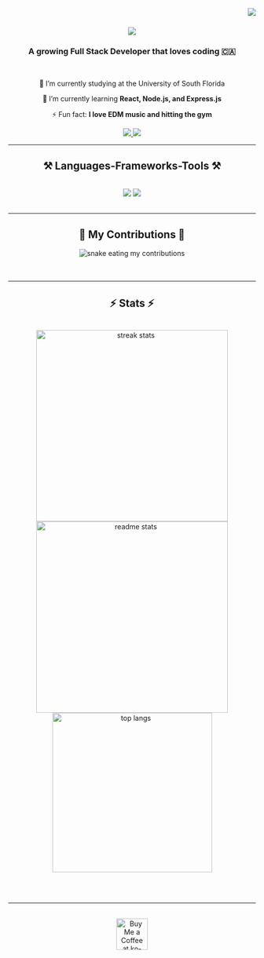 <img align="right" src="https://visitor-badge.laobi.icu/badge?page_id=lenguyenduyphuc.lenguyenduyphuc" />

<h1 align="center">
    <img src="https://readme-typing-svg.herokuapp.com/?font=Righteous&size=35&center=true&vCenter=true&width=500&height=70&duration=4000&lines=Hi+There!+👋;+I'm+Nguyen+Duy+Phuc+Le!;" />
</h1>

<h3 align="center">A growing Full Stack Developer that loves coding 🇨🇦</h3>

<br/>

<div align="center">
 
 🔭 I’m currently studying at the University of South Florida
 
 🌱 I’m currently learning **React, Node.js, and Express.js**

⚡ Fun fact: **I love EDM music and hitting the gym**

</div>
 
<div align="center"> 
  <a href="mailto:duyphuclenguyen@gmail.com">
    <img src="https://img.shields.io/badge/Gmail-333333?style=for-the-badge&logo=gmail&logoColor=red" />
  </a>
  <a href="https://www.linkedin.com/in/duyphuclenguyen/" target="_blank">
    <img src="https://img.shields.io/badge/LinkedIn-0077B5?style=for-the-badge&logo=linkedin&logoColor=white" target="_blank" />
  </a>
</div>

<hr/>

<h2 align="center">⚒️ Languages-Frameworks-Tools ⚒️</h2>
<br/>
<div align="center">
    <img src="https://skillicons.dev/icons?i=python,javascript,c,cpp" />
    <img src="https://skillicons.dev/icons?i=react,html,css,vscode,github,git,figma,notion" /><br>
</div>

<br/>
<hr/>

<div align="center">
  <h2>🐍 My Contributions 🐍</h2>
  <img alt="snake eating my contributions" src="https://raw.githubusercontent.com/lenguyenduyphuc/lenguyenduyphuc/output/dist/github-contribution-grid-snake.svg" />
  <br/><br/><br/>
</div>


<hr/>

<h2 align="center">⚡ Stats ⚡</h2>
<br>
<div align="center">
  <img width=390 src="https://streak-stats.demolab.com/?user=lenguyenduyphuc&count_private=true&theme=react&border_radius=10" alt="streak stats"/>
  <img width=390 src="https://github-readme-stats.vercel.app/api?username=lenguyenduyphuc&count_private=true&show_icons=true&theme=react&rank_icon=github&border_radius=10" alt="readme stats" />
  <br/>
  <img width=325 align="center" src="https://github-readme-stats.vercel.app/api/top-langs/?username=lenguyenduyphuc&langs_count=8&layout=compact&theme=react&border_radius=10&size_weight=0.5&count_weight=0.5&exclude_repo=github-readme-stats" alt="top langs" />
</div>

<br/><br/>

<hr/>

<br/>

<div align="center">
<a href='https://ko-fi.com/V7V4RAK9C' target='_blank'><img height='64' style='border:0px;height:64px;' src='https://storage.ko-fi.com/cdn/kofi1.png?v=3' border='0' alt='Buy Me a Coffee at ko-fi.com' /></a>
</div>

<br/>
